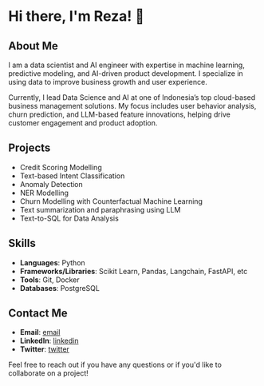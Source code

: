 # Hi there, I'm Reza! 👋

## About Me
I am a data scientist and AI engineer with expertise in machine learning, predictive modeling, and AI-driven product development. I specialize in using data to improve business growth and user experience.

Currently, I lead Data Science and AI at one of Indonesia’s top cloud-based business management solutions. My focus includes user behavior analysis, churn prediction, and LLM-based feature innovations, helping drive customer engagement and product adoption.

## Projects
- Credit Scoring Modelling
- Text-based Intent Classification
- Anomaly Detection
- NER Modelling
- Churn Modelling with Counterfactual Machine Learning
- Text summarization and paraphrasing using LLM
- Text-to-SQL for Data Analysis

## Skills
- **Languages**: Python
- **Frameworks/Libraries**: Scikit Learn, Pandas, Langchain, FastAPI, etc
- **Tools**: Git, Docker
- **Databases**: PostgreSQL

## Contact Me
- **Email**: [email](mailto:reza16.sugiarto@gmail.com)
- **LinkedIn**: [linkedin](https://www.linkedin.com/in/rzsgrt)
- **Twitter**: [twitter](https://twitter.com/rzsgrt)

Feel free to reach out if you have any questions or if you'd like to collaborate on a project!



